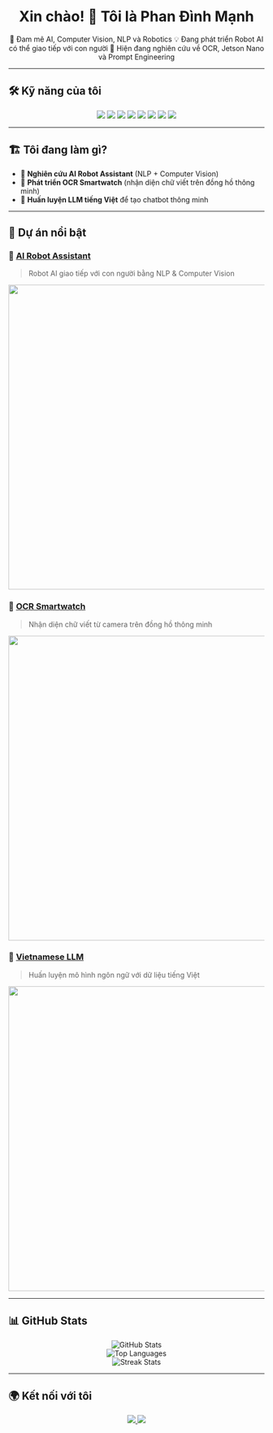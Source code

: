 <h1 align="center">Xin chào! 👋 Tôi là Phan Đình Mạnh</h1>

<p align="center">
  🚀 Đam mê AI, Computer Vision, NLP và Robotics  
  💡 Đang phát triển Robot AI có thể giao tiếp với con người  
  🌱 Hiện đang nghiên cứu về OCR, Jetson Nano và Prompt Engineering  
</p>

---

## 🛠 Kỹ năng của tôi  
<p align="center">
  <img src="https://img.shields.io/badge/Python-3776AB?style=for-the-badge&logo=python&logoColor=white" />
  <img src="https://img.shields.io/badge/C%2B%2B-00599C?style=for-the-badge&logo=c%2B%2B&logoColor=white" />
  <img src="https://img.shields.io/badge/Machine%20Learning-FF6F00?style=for-the-badge&logo=tensorflow&logoColor=white" />
  <img src="https://img.shields.io/badge/NLP-3A86FF?style=for-the-badge&logo=openai&logoColor=white" />
  <img src="https://img.shields.io/badge/Jetson%20Nano-76B900?style=for-the-badge&logo=nvidia&logoColor=white" />
  <img src="https://img.shields.io/badge/IoT-FF5733?style=for-the-badge&logo=internet-of-things&logoColor=white" />
  <img src="https://img.shields.io/badge/ESP32-323232?style=for-the-badge&logo=espressif&logoColor=white" />
  <img src="https://img.shields.io/badge/ROS-22314E?style=for-the-badge&logo=ros&logoColor=white" />
</p>

---

## 🏗 Tôi đang làm gì?  
- 🤖 **Nghiên cứu AI Robot Assistant** (NLP + Computer Vision)  
- 🔎 **Phát triển OCR Smartwatch** (nhận diện chữ viết trên đồng hồ thông minh)  
- 🚀 **Huấn luyện LLM tiếng Việt** để tạo chatbot thông minh  

---

## 🚀 Dự án nổi bật  
### 🤖 [AI Robot Assistant](https://github.com/Manh2005HD/AI-Robot-Assistant)  
> Robot AI giao tiếp với con người bằng NLP & Computer Vision  
<p align="center">
  <img src="https://github.com/Manh2005HD/AI-Robot-Assistant/raw/main/demo.gif" width="600" />
</p>

### 🔎 [OCR Smartwatch](https://github.com/Manh2005HD/OCR-Smartwatch)  
> Nhận diện chữ viết từ camera trên đồng hồ thông minh  
<p align="center">
  <img src="https://github.com/Manh2005HD/OCR-Smartwatch/raw/main/preview.png" width="600" />
</p>

### 📝 [Vietnamese LLM](https://github.com/Manh2005HD/Vietnamese-LLM)  
> Huấn luyện mô hình ngôn ngữ với dữ liệu tiếng Việt  
<p align="center">
  <img src="https://github.com/Manh2005HD/Vietnamese-LLM/raw/main/model.jpg" width="600" />
</p>

---

## 📊 GitHub Stats  
<p align="center">
  <img src="https://github-readme-stats.vercel.app/api?username=Manh2005HD&show_icons=true&theme=tokyonight" alt="GitHub Stats" />
  <br />
  <img src="https://github-readme-stats.vercel.app/api/top-langs/?username=Manh2005HD&layout=compact&theme=tokyonight" alt="Top Languages" />
  <br />
  <img src="https://github-readme-streak-stats.herokuapp.com/?user=Manh2005HD&theme=tokyonight" alt="Streak Stats" />
</p>

---

## 🌍 Kết nối với tôi  
<p align="center">
  <a href="https://www.facebook.com/phan.inh.manh.529915">
    <img src="https://img.shields.io/badge/Facebook-1877F2?style=for-the-badge&logo=facebook&logoColor=white" />
  </a>
  <a href="https://mail.google.com/mail/u/0/?ui=2#inbox">
    <img src="https://img.shields.io/badge/Gmail-D14836?style=for-the-badge&logo=gmail&logoColor=white" />
  </a>
</p>
